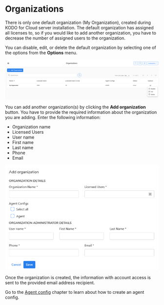# Organizations

There is only one default organization \(My Organization\), created during KODO for Cloud server installation. The default organization has assigned all licenses to, so if you would like to add another organization, you have to decrease the number of assigned users to the organization.

 You can disable, edit, or delete the default organization by selecting one of the options from the **Options** menu.

![](../../.gitbook/assets/image%20%2829%29.png)

You can add another organization\(s\) by clicking the **Add organization** button. You have to provide the required information about the organization you are adding. Enter the following information:

* Organization name
* Licensed Users
* User name
* First name
* Last name
* Phone
* Email

![](../../.gitbook/assets/image%20%2837%29.png)

Once the organization is created, the information with account access is sent to the provided email address recipient.

Go to the [Agent config]() chapter to learn about how to create an agent config.

